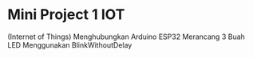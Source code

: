 # Mini Project 1 IOT
(Internet of Things) Menghubungkan Arduino ESP32 Merancang 3 Buah LED Menggunakan BlinkWithoutDelay
